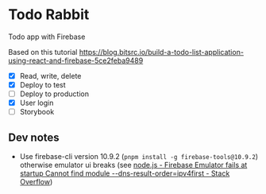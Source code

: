 # Todo Rabbit

Todo app with Firebase

Based on this tutorial https://blog.bitsrc.io/build-a-todo-list-application-using-react-and-firebase-5ce2feba9489

- [x] Read, write, delete
- [x] Deploy to test
- [ ] Deploy to production
- [x] User login
- [ ] Storybook

## Dev notes

- Use firebase-cli version 10.9.2 (`pnpm install -g firebase-tools@10.9.2`) otherwise emulator ui breaks (see [node.js - Firebase Emulator fails at startup Cannot find module --dns-result-order=ipv4first - Stack Overflow](https://stackoverflow.com/questions/72313155/firebase-emulator-fails-at-startup-cannot-find-module-dns-result-order-ipv4fir))